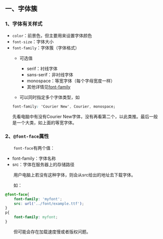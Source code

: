 ## 一、字体簇
### 1、字体有关样式
* `color`：前景色，但主要用来设置字体颜色
* `font-size`：字体大小
* `font-family`：字体簇（字体格式）
    * 可选值
        * serif：衬线字体
        * sans-serif：非衬线字体
        * monospace：等宽字体（每个字母宽度一样）
        * 其他详情见<a href="https://developer.mozilla.org/zh-CN/docs/Web/CSS/font-family">font-family</a>

    * 可以同时指定多个字体类型，如
    ```css
    font-family: 'Courier New', Courier, monospace;
    ```
    先看电脑中有没有Courier New字体，没有再看第二个，以此类推。最后一般是一个大类，如上面的等宽字体。
### 2、`@font-face`属性
&nbsp;&nbsp;&nbsp;&nbsp;&nbsp;&nbsp;&nbsp;`font-face`有两个值：
* font-family：字体名称
* src：字体在服务器上的存储路径

&nbsp;&nbsp;&nbsp;&nbsp;&nbsp;&nbsp;&nbsp;用户电脑上若没有这种字体，则会从src给出的地址去下载字体。

&nbsp;&nbsp;&nbsp;&nbsp;&nbsp;&nbsp;&nbsp;如：
```css
@font-face{
    font-family: 'myfont';
    src: url('../font/example.ttf');
}
p{
    font-family: myfont;
}
```
&nbsp;&nbsp;&nbsp;&nbsp;&nbsp;&nbsp;&nbsp;但可能会存在加载速度慢或者版权问题。